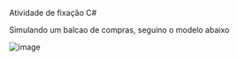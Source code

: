Atividade de fixação C#

Simulando um balcao de compras, seguino o modelo abaixo

![image](https://github.com/GreyPompom/balcao_csharp/assets/89606365/c27aa967-239e-4297-b9d5-3eead81cfabe)
